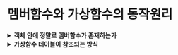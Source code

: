 # 멤버함수와 가상함수의 동작원리

<details><summary><strong>객체 안에 정말로 멤버함수가 존재하는가</strong></summary>

<pre><code class="language-cpp" style="font-size:16px;">
#include&lt;iostream>
using namespace std;

class Data
{
private:
	int data;
public:
	Data(int num):data(num){}
	void ShowData() { cout &lt;&lt; "Data: " &lt;&lt; data &lt;&lt; endl; }
	void Add(int num) { data += num; }
};

int main(void)
{
	Data obj(15);
	obj.Add(17);
	obj.ShowData();
	
	return 0;
}
</code></pre>
<strong>C언어 스타일의 구조체와 전역함수를 이용해서 흉내내 구현한 아래 예제</strong>
<pre><code class="language-cpp" style="font-size:16px;">
typedef struct Data
{
	int data;
	void (*ShowData)(Data*);		// 함수 포인터 변수는 void ShowData(Data* THIS) {}의 주소 값을 저장하기 위함
	void(*Add)(Data*, int);			// 함수 포인터 변수는 void Add(Data* THIS, int num) {}의 주소 값을 저장하기 위함
}Data;
void ShowData(Data* THIS) { cout&lt;&lt;"Data: "&lt;&lt;THIS->data &lt;&lt; endl; }	//
void Add(Data* THIS, int num) { THIS->data += num; }								//
int main(void)
{
	Data obj1 = { 15, ShowData,Add };
	Data obj2 = { 7, ShowData,Add };
	obj1.Add(&obj1, 17);
	obj2.Add(&obj2, 9);
	obj1.ShowData(&obj1);
	obj2.ShowData(&obj2);
	return 0;
}
</code></pre>
Data obj1 = { 15, ShowData,Add };<br>
			data = 15<br>
			void (*ShowData)(Data*)	----> 	void ShowData(Data*THIS){}<br>
			VOID (*Add)(Data*,int)	---->	void Add(Data*THIS,int num){THIS->data+=num;}<br>

Data obj2 = { 7, ShowData,Add };<br>
			data = 7<br>
   			void (*ShowData)(Data*)	----> 	void ShowData(Data*THIS){}<br>
			VOID (*Add)(Data*,int)	---->	void Add(Data*THIS,int num){THIS->data+=num;}<br>

<strong>[obj1과 obj2의 구성]</strong><br>

위의 핵심은 두 개의 구조체 변수(객체)가 함수를 공유하고 있다는 사실이다. C++의 객체와 멤버함수는 이러한 관계를 갖는다.
<strong>객체가 생성되면 멤버변수는 객체 내에 존재하지만, 멤버함수는 메모리의 한 공간에 별도로 위치하고선 이 함수가 정의된 클래스의 모든 객체가 이를 공유하는 형태를 취한다.</strong>
</details>

<details><summary><strong>가상함수 테이블이 참조되는 방식</strong></summary>
<pre><code class="language-cpp" style="font-size:16px;">
#include&lt;iostream>
using namespace std;
class AAA
{
private:
	int num1;
public:
	virtual void Func1() { cout&lt;&lt;"Func1" &lt;&lt; endl; }
	virtual void Func2() { cout&lt;&lt;"Func2" &lt;&lt; endl; }
};
class BBB :public AAA
{
private:
	int num2;
public:
	virtual void Func1() { cout &lt;&lt;"BBB::Func1" &lt;&lt; endl; }
	void Func3() { cout &lt;&lt;"Func3" &lt;&lt; endl; }
};
int main(void)
{
	AAA* aptr = new AAA();
	aptr->Func1();
	BBB* bptr = new BBB();
	bptr->Func1();
	return 0;
}
</code></pre>
한 개 이상 가상함수를 포함하는 클래스에 대해서는 컴파일러가 다음 도표와 같은 형태의 '가상함수 테이블'이란 것을 만든다. 이를 간단히 'V-Table(Virtual Table)'이라고도 하고 실제 호출되어야 할 함수의 위치정보를 담고 있는 테이블이다.
<table>
 <tr>
	 <th>key</th><th>value</th>
 </tr>
 <tr>
	 <th>void AAA::Func1()</th><th>0x1024번지</th>
 </tr>
 <tr>
	 <th>void BBB::Func2()</th><th>0x2048번지</th>
 </tr>
</table>
<strong>[AAA클래스의 가상함수 테이블]</strong>
key는 호출하고자 하는 함수를 구분지어주는 구분자의 역할을 하고 value는 구분자에 해당하는 함수의 주소정보를 알려주는 역할을 한다. 그래서 AAA 객체의 Func1 함수를 호출해야 할 경우, 위의 테이블에 첫 번째 행의 정보를 참조하여, 0x1024번지에 등록되어 있는 Func1 함수를 호출하게 되는 것이다.
<table>
 <tr>
	 <th>key</th><th>value</th>
 </tr>
 <tr>
	 <th>void BBB::Func1()</th><th>0x3072번지</th>
 </tr>
 <tr>
	 <th>void AAA::Func2()</th><th>0x2048번지</th>
 </tr>
</table>
<strong>[BBB클래스의 가상함수 테이블]</strong>
위의 가상함수 테이블을 보면<br><strong>"AAA클래스의 오버라이딩 된 가상함수 Func1에 대한 정보가 존재하지 않는다."</strong><br> 오버라이딩 된 가상함수의 주소정보는 유도 클래스의 가상함수 테이블에 포함되지 않는다. 때문에 오버라이딩 된 가상함수를 호출하면, 무조건 가장 마지막에 오버라이딩을 한 유도 클래스의 멤버함수가 호출되는 것이다. 
</details>
